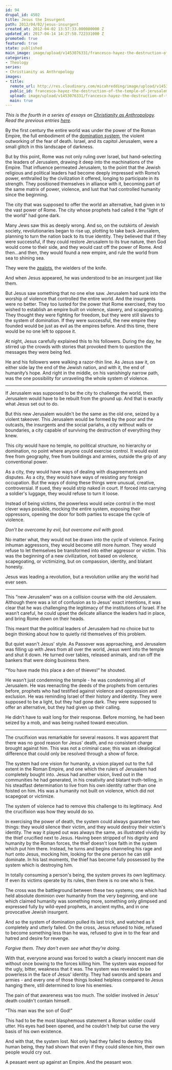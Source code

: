 ```yaml
---
id: 94
drupal_id: 4502
title: Jesus the Insurgent
path: 2012/04/02/jesus-insurgent
created_at: 2012-04-02 13:57:33.000000000 Z
updated_at: 2017-04-14 14:27:58.722331000 Z
promoted: true
featured: true
state: published
main_image: image/upload/v1453076331/francesco-hayez-the-destruction-of-the-temple-of-jerusalem-1867.jpg
categories:
- Theology
series:
- Christianity as Anthropology
images:
- title: 
  remote_url: http://res.cloudinary.com/micahredding/image/upload/v1453076331/francesco-hayez-the-destruction-of-the-temple-of-jerusalem-1867.jpg
  public_id: francesco-hayez-the-destruction-of-the-temple-of-jerusalem-1867
  upload: image/upload/v1453076331/francesco-hayez-the-destruction-of-the-temple-of-jerusalem-1867.jpg
  main: true
---
```

*This is the fourth in a series of essays on [Christianity as Anthropology](http://micahredding.com/blog/series/christianity-anthropology). Read the previous entries [here](http://micahredding.com/blog/series/christianity-anthropology).*

By the first century the entire world was under the power of the Roman Empire, the full embodiment of the [domination system](http://micahredding.com/blog/2012/03/19/works-devil), the violent outworking of the fear of death. Israel, and its capitol Jerusalem, were a small glitch in this landscape of darkness.

But by this point, Rome was not only ruling over Israel, but hand-selecting the leaders of Jerusalem, drawing it deep into the machinations of the Empire. That influence permeated Jerusalem, to the point that the Jewish religious and political leaders had become deeply impressed with Rome’s power, enthralled by the civilization it offered, longing to participate in its strength. They positioned themselves in alliance with it, becoming part of the same matrix of power, violence, and lust that had controlled humanity since the beginning.

The city that was supposed to offer the world an alternative, had given in to the vast power of Rome. The city whose prophets had called it the “light of the world” had gone dark.

Many Jews saw this as deeply wrong. And so, on the outskirts of Jewish society, revolutionaries began to rise up, plotting to take back Jerusalem, planning to turn the nation back to its true identity.  They believed that if they were successful, if they could restore Jerusalem to its true nature, then God would come to their side, and they would cast off the power of Rome. And then…and then, they would found a new empire, and rule the world from sea to shining sea.

They were the [zealots](http://en.wikipedia.org/wiki/Zealotry), the wielders of the knife.

And when Jesus appeared, he was understood to be an insurgent just like them.

But Jesus saw something that no one else saw. Jerusalem had sunk into the worship of violence that controlled the entire world. And the insurgents were no better. They too lusted for the power that Rome exercised, they too wished to establish an empire built on violence, slavery, and scapegoating. They thought they were fighting for freedom, but they were still slaves to the system of domination. If they were successful, the new empire they founded would be just as evil as the empires before. And this time, there would be no one left to oppose it.

At night, Jesus carefully explained this to his followers. During the day, he stirred up the crowds with stories that provoked them to question the messages they were being fed. 

He and his followers were walking a razor-thin line. As Jesus saw it, on either side lay the end of the Jewish nation, and with it, the end of humanity’s hope. And right in the middle, on his vanishingly narrow path, was the one possibility for unraveling the whole system of violence.

---

If Jerusalem was supposed to be the city to challenge the world, then Jerusalem would have to be rebuilt from the ground up. And that is exactly what Jesus set out to do. 

But this new Jerusalem wouldn't be the same as the old one, seized by a violent takeover. This Jerusalem would be formed by the poor and the outcasts, the insurgents and the social pariahs, a city without walls or boundaries, a city capable of surviving the destruction of everything they knew.

This city would have no temple, no political structure, no hierarchy or domination, no point where anyone could exercise control. It would exist free from geography, free from buildings and armies, outside the grip of any conventional power.

As a city, they would have ways of dealing with disagreements and disputes. As a city, they would have ways of resisting any foreign occupation. But the ways of doing these things were unusual, creative, controversial. If sued, they would strip naked in court. If forced into carrying a soldier's luggage, they would refuse to turn it loose. 

Instead of being victims, the powerless would seize control in the most clever ways possible, mocking the entire system, exposing their oppressors, opening the door for both parties to escape the cycle of violence.

*Don't be overcome by evil, but overcome evil with good.*

No matter what, they would not be drawn into the cycle of violence. Facing inhuman aggressors, they would become still more *human*. They would refuse to let themselves be transformed into either aggressor or victim. This was the beginning of a new civilization, not based on violence, scapegoating, or victimizing, but on compassion, identity, and blatant honesty. 

Jesus was leading a revolution, but a revolution unlike any the world had ever seen.

---

This “new Jerusalem” was on a collision course with the old Jerusalem. Although there was a lot of confusion as to Jesus’ exact intentions, it was clear that he was challenging the legitimacy of the institutions of Israel. If he wasn’t careful, he could upset the delicate alliance the leaders had in place, and bring Rome down on their heads.

This meant that the political leaders of Jerusalem had no choice but to begin thinking about how to quietly rid themselves of this problem.

But quiet wasn't Jesus' style. As Passover was approaching, and Jerusalem was filling up with Jews from all over the world, Jesus went into the temple and shut it down. He turned over tables, released animals, and ran off the bankers that were doing business there.

“You have made this place a den of thieves!“ he shouted.

He wasn’t just condemning the temple - he was condemning all of Jerusalem. He was reenacting the deeds of the prophets from centuries before, prophets who had testified against violence and oppression and exclusion. He was reminding Israel of their history and identity. They were supposed to be a light, but they had gone dark. They were supposed to offer an alternative, but they had given up their calling.

He didn’t have to wait long for their response. Before morning, he had been seized by a mob, and was being rushed toward execution.

---

The crucifixion was remarkable for several reasons. It was apparent that there was no good reason for Jesus' death, and no consistent charge brought against him. This was not a criminal case; this was an idealogical difference that could only be resolved through a show of force. 

The system had one vision for humanity, a vision played out to the full extent in the Roman Empire, and one which the rulers of Jerusalem had completely bought into. Jesus had another vision, lived out in the communities he had generated, in his creativity and blatant truth-telling, in his steadfast determination to live from his own identity rather than one foisted on him. His was a humanity not built on violence, which did not scapegoat or victimize. 

The system of violence had to remove this challenge to its legitimacy. And the crucifixion was how they would do so.

In exercising the power of death, the system could always guarantee two things: they would silence their victim, and they would destroy their victim's identity. The way it played out was always the same, as illustrated vividly by the thief crucified next to Jesus. Having been stripped of his dignity and humanity by the Roman forces, the thief doesn't lose faith in the system which put him there. Instead, he turns and begins channeling his rage and hurt onto Jesus, mocking him, looking for the one person he can still dominate.	 In his last moments, the thief has become fully possessed by the system which is destroying him.

In totally consuming a person's being, the system proves its own legitimacy. If even its victims operate by its rules, then there is no one who is free. 

The cross was the battleground between these two systems; one which had held absolute dominion over humanity from the very beginning, and one which claimed humanity was something more, something only glimpsed and expressed fully by wild-eyed prophets, in ancient myths, and in one provocative Jewish insurgent.

And so the system of domination pulled its last trick, and watched as it completely and utterly failed. On the cross, Jesus refused to hide, refused to become something less than he was, refused to give in to the fear and hatred and desire for revenge.

*Forgive them. They don't even see what they're doing.*

With that, everyone around was forced to watch a clearly innocent man die without once bowing to the forces killing him. The system was exposed for the ugly, bitter, weakness that it was. The system was revealed to be powerless in the face of Jesus' identity. They had swords and spears and armies - and every one of those things looked helpless compared to Jesus hanging there, still determined to love his enemies.

The pain of that awareness was too much. The soldier involved in Jesus' death couldn't contain himself. 

“This man was the son of God!”

This had to be the most blasphemous statement a Roman soldier could utter. His eyes had been opened, and he couldn't help but curse the very basis of his own existence.

And with that, the system lost. Not only had they failed to destroy this human being, they had shown that even if they could silence him, their own people would cry out. 

A peasant went up against an Empire. And the peasant won.

